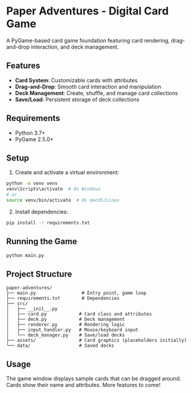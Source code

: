 # Paper Adventures - Digital Card Game

A PyGame-based card game foundation featuring card rendering, drag-and-drop interaction, and deck management.

## Features

- **Card System**: Customizable cards with attributes
- **Drag-and-Drop**: Smooth card interaction and manipulation
- **Deck Management**: Create, shuffle, and manage card collections
- **Save/Load**: Persistent storage of deck collections

## Requirements

- Python 3.7+
- PyGame 2.5.0+

## Setup

1. Create and activate a virtual environment:
```bash
python -m venv venv
venv\Scripts\activate  # On Windows
# or
source venv/bin/activate  # On macOS/Linux
```

2. Install dependencies:
```bash
pip install -r requirements.txt
```

## Running the Game

```bash
python main.py
```

## Project Structure

```
paper-adventures/
├── main.py                 # Entry point, game loop
├── requirements.txt        # Dependencies
├── src/
│   ├── __init__.py
│   ├── card.py            # Card class and attributes
│   ├── deck.py            # Deck management
│   ├── renderer.py        # Rendering logic
│   ├── input_handler.py   # Mouse/keyboard input
│   └── deck_manager.py    # Save/load decks
├── assets/                # Card graphics (placeholders initially)
└── data/                  # Saved decks
```

## Usage

The game window displays sample cards that can be dragged around. Cards show their name and attributes. More features to come!
